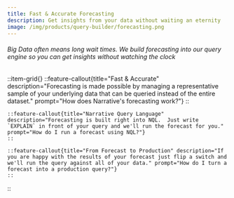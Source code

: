 ```yaml
---
title: Fast & Accurate Forecasting
description: Get insights from your data without waiting an eternity
image: /img/products/query-builder/forecasting.png
---
```


###### Big Data often means long wait times.  We build forecasting into our query engine so you can get insights without watching the clock

::item-grid{}
    ::feature-callout{title="Fast & Accurate" description="Forecasting is made possible by managing a representative sample of your underlying data that can be queried instead of the entire dataset." prompt="How does Narrative's forecasting work?"}
    ::

    ::feature-callout{title="Narrative Query Language" description="Forecasting is built right into NQL.  Just write `EXPLAIN` in front of your query and we'll run the forecast for you." prompt="How do I run a forecast using NQL?"}
    ::

    ::feature-callout{title="From Forecast to Production" description="If you are happy with the results of your forecast just flip a switch and we'll run the query against all of your data." prompt="How do I turn a forecast into a production query?"}
    ::
::
